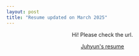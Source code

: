 ```yaml
--- 
layout: post
title: "Resume updated on March 2025"
---
```


<center>Hi! Please check the url.</center>

<center>

[Juhyun's resume](https://docs.google.com/viewer?url=https://github.com/jlee400/jlee400.github.io/blob/master/assets/JuhyunResumeinLaTex.pdf?raw=True)
  
</center>


